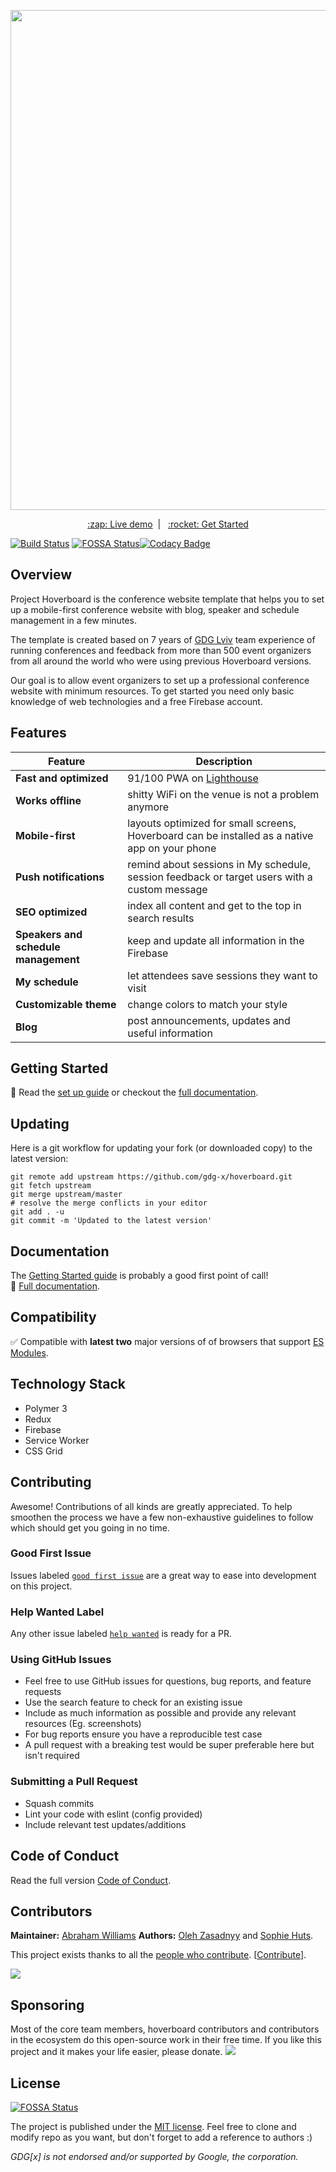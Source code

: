 <p align="center">
<img width="800px" src="https://user-images.githubusercontent.com/2954281/42683571-55ba6be6-8696-11e8-8ff7-e9acd0db63e8.png">
</p>
<p align="center">
<a href="https://hoverboard-master.firebaseapp.com" align="center">:zap: Live demo</a>&nbsp;&nbsp;|&nbsp;&nbsp;
<a href="#getting-started">:rocket: Get Started</a>
</p>

[![Build Status](https://travis-ci.org/gdg-x/hoverboard.svg?branch=master)](https://travis-ci.org/gdg-x/hoverboard) [![FOSSA Status](https://app.fossa.io/api/projects/git%2Bgithub.com%2Fgdg-x%2Fhoverboard.svg?type=shield)](https://app.fossa.io/projects/git%2Bgithub.com%2Fgdg-x%2Fhoverboard?ref=badge_shield)[![Codacy Badge](https://api.codacy.com/project/badge/Grade/7973ac656dc94e42858ce640bb02de58)](https://www.codacy.com/app/pamuditha/hoverboard?utm_source=github.com&utm_medium=referral&utm_content=pamuditha/hoverboard&utm_campaign=Badge_Grade)

## Overview

Project Hoverboard is the conference website template that helps you to set up a mobile-first conference website with blog, speaker and schedule management in a few minutes.

The template is created based on 7 years of [GDG Lviv](https://www.meetup.com/GDG-Lviv/) team experience of running conferences and feedback from more than 500 event organizers from all around the world who were using previous Hoverboard versions.

Our goal is to allow event organizers to set up a professional conference website with minimum resources. To get started you need only basic knowledge of web technologies and a free Firebase account.

## Features

| Feature                              | Description                                                                                                                  |
| ------------------------------------ | ---------------------------------------------------------------------------------------------------------------------------- |
| **Fast and optimized**               | 91/100 PWA on [Lighthouse](https://www.webpagetest.org/lighthouse.php?test=180111_1P_027a041bc5102982f074014807320a86&run=3) |
| **Works offline**                    | shitty WiFi on the venue is not a problem anymore                                                                            |
| **Mobile-first**                     | layouts optimized for small screens, Hoverboard can be installed as a native app on your phone                               |
| **Push notifications**               | remind about sessions in My schedule, session feedback or target users with a custom message                                 |
| **SEO optimized**                    | index all content and get to the top in search results                                                                       |
| **Speakers and schedule management** | keep and update all information in the Firebase                                                                              |
| **My schedule**                      | let attendees save sessions they want to visit                                                                               |
| **Customizable theme**               | change colors to match your style                                                                                            |
| **Blog**                             | post announcements, updates and useful information                                                                           |

## Getting Started

:first_quarter_moon_with_face: Read the [set up guide](/docs/tutorials/00-set-up.md) or checkout the [full documentation](/docs/).

## Updating

Here is a git workflow for updating your fork (or downloaded copy) to the latest version:

```console
git remote add upstream https://github.com/gdg-x/hoverboard.git
git fetch upstream
git merge upstream/master
# resolve the merge conflicts in your editor
git add . -u
git commit -m 'Updated to the latest version'
```

## Documentation

The [Getting Started guide](#getting-started) is probably a good first point of call! <br>
:book: [Full documentation](/docs/).

## Compatibility

:white_check_mark: Compatible with **latest two** major versions of of browsers that support [ES Modules](https://developer.mozilla.org/en-US/docs/Web/JavaScript/Guide/Modules).

## Technology Stack

- Polymer 3
- Redux
- Firebase
- Service Worker
- CSS Grid

## Contributing

Awesome! Contributions of all kinds are greatly appreciated. To help smoothen the process we have a few non-exhaustive guidelines to follow which should get you going in no time.

### Good First Issue

Issues labeled [`good first issue`](https://github.com/gdg-x/hoverboard/labels/good%20first%20issue) are a great way to ease into development on this project.

### Help Wanted Label

Any other issue labeled [`help wanted`](https://github.com/gdg-x/hoverboard/labels/help%20wanted) is ready for a PR.

### Using GitHub Issues

- Feel free to use GitHub issues for questions, bug reports, and feature requests
- Use the search feature to check for an existing issue
- Include as much information as possible and provide any relevant resources (Eg. screenshots)
- For bug reports ensure you have a reproducible test case
- A pull request with a breaking test would be super preferable here but isn't required

### Submitting a Pull Request

- Squash commits
- Lint your code with eslint (config provided)
- Include relevant test updates/additions

## Code of Conduct

Read the full version [Code of Conduct](/.github/CODE_OF_CONDUCT.md).

## Contributors

**Maintainer:** [Abraham Williams](https://github.com/abraham)
**Authors:** [Oleh Zasadnyy](https://github.com/ozasadnyy) and [Sophie Huts](https://github.com/sophieH29).

This project exists thanks to all the [people who contribute](https://github.com/gdg-x/hoverboard/graphs/contributors). [[Contribute](/.github/CONTRIBUTING.md)].

<a href="https://github.com/gdg-x/hoverboard/graphs/contributors"><img src="https://opencollective.com/hoverboard/contributors.svg?width=890" /></a>

## Sponsoring

Most of the core team members, hoverboard contributors and contributors in the ecosystem do this open-source work in their free time. If you like this project and it makes your life easier, please donate.
<a href="https://opencollective.com/hoverboard#backers" target="_blank"><img src="https://opencollective.com/hoverboard/backers.svg?width=890"></a>

## License

[![FOSSA Status](https://app.fossa.io/api/projects/git%2Bgithub.com%2Fgdg-x%2Fhoverboard.svg?type=large)](https://app.fossa.io/projects/git%2Bgithub.com%2Fgdg-x%2Fhoverboard?ref=badge_large)

The project is published under the [MIT license](/LICENSE.md).
Feel free to clone and modify repo as you want, but don't forget to add a reference to authors :)

_GDG[x] is not endorsed and/or supported by Google, the corporation._
